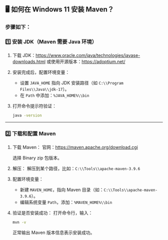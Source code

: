 ## 🖥 如何在 Windows 11 安装 Maven？

### 步骤如下：

### 1️⃣ 安装 JDK（Maven 需要 Java 环境）

1. 下载 JDK：https://www.oracle.com/java/technologies/javase-downloads.html
或使用开源版本：https://adoptium.net/
2. 安装完成后，配置环境变量：
    - 设置 `JAVA_HOME` 指向 JDK 安装路径（如 `C:\\Program Files\\Java\\jdk-17`）。
    - 在 `Path` 中添加：`%JAVA_HOME%\\bin`
3. 打开命令提示符验证：
    
    ```bash
    java -version
    
    ```
    

---

### 2️⃣ 下载和配置 Maven

1. 下载 Maven：
官网：https://maven.apache.org/download.cgi
    
    选择 Binary zip 包版本。
    
2. 解压：
解压到某个路径，比如：`C:\\Tools\\apache-maven-3.9.6`
3. 配置环境变量：
    - 新建 `MAVEN_HOME`，指向 Maven 目录（如：`C:\\Tools\\apache-maven-3.9.6`）。
    - 编辑系统变量 `Path`，添加：`%MAVEN_HOME%\\bin`
4. 验证是否安装成功：
打开命令行，输入：
    
    ```bash
    mvn -v
    
    ```
    
    正常输出 Maven 版本信息表示安装成功。

